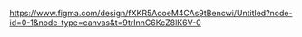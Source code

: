 https://www.figma.com/design/fXKR5AooeM4CAs9tBencwi/Untitled?node-id=0-1&node-type=canvas&t=9trInnC6KcZ8lK6V-0
